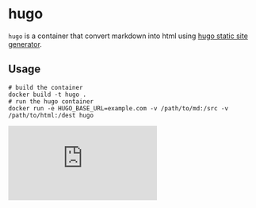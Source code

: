 # hugo

`hugo` is a container that convert markdown into html using [hugo static site generator](http://gohugo.io/).

## Usage

```
# build the container
docker build -t hugo .
# run the hugo container
docker run -e HUGO_BASE_URL=example.com -v /path/to/md:/src -v /path/to/html:/dest hugo
```


[![Analytics](https://kubernetes-site.appspot.com/UA-36037335-10/GitHub/git-sync/demo/hugo/README.md?pixel)]()
